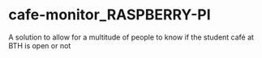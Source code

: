 # cafe-monitor_RASPBERRY-PI
A solution to allow for a multitude of people to know if the student café at BTH is open or not  
